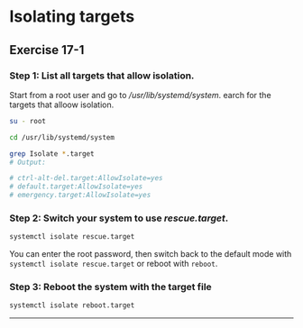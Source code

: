 # Isolating targets
## Exercise 17-1


### Step 1: List all targets that allow isolation.

Start from a root user and go to */usr/lib/systemd/system*. earch for the targets that alloow isolation.

```bash
su - root 

cd /usr/lib/systemd/system

grep Isolate *.target
# Output: 

# ctrl-alt-del.target:AllowIsolate=yes
# default.target:AllowIsolate=yes
# emergency.target:AllowIsolate=yes
```


### Step 2: Switch your system to use *rescue.target*.

```bash
systemctl isolate rescue.target
```

You can enter the root password, then switch back to the default mode with `systemctl isolate rescue.target` or reboot with `reboot`. 


### Step 3: Reboot the system with the target file

```bash
systemctl isolate reboot.target
```

---